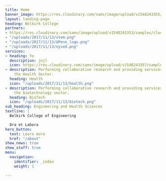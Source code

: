 ```yaml
---
title: Home
banner_image: https://res.cloudinary.com/samv/image/upload/v1548243355/samples/animals/reindeer.jpg
layout: landing-page
heading: Belkirk College
partners:
- https://res.cloudinary.com/samv/image/upload/v1548243353/samples/cloudinary-logo-vector.svg
- "/uploads/2017/11/13/stem.png"
- "/uploads/2017/11/13/UPenn_logo.png"
- "/uploads/2017/11/13/nysed.png"
services:
- heading: Yo
  description: jnjl
  icon: https://res.cloudinary.com/samv/image/upload/v1548243357/samples/ecommerce/shoes.png
- description: Performing collaborative research and providing services to support
    the Health Sector.
  heading: Health
  icon: "/uploads/2017/11/13/health.png"
- description: Performing collaborative research and providing services to support
    the biotechnology sector.
  heading: BioTech
  icon: "/uploads/2017/11/13/biotech.png"
sub_heading: Engineering and Health Sciences
textline: |
  Belkirk College of Engineering

  Ora et Labora
hero_button:
  text: Learn more
  href: "/about"
show_news: true
show_staff: true
menu:
  navigation:
    identifier: _index
    weight: 1

---
```

